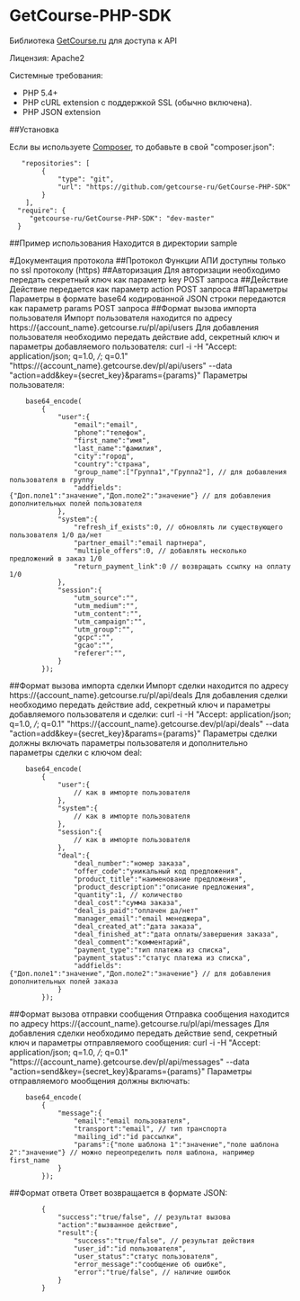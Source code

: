 # GetCourse-PHP-SDK
Библиотека [GetCourse.ru](http://getcourse.ru) для доступа к API

Лицензия: Apache2

Системные требования:

  * PHP 5.4+
  * PHP cURL extension с поддержкой SSL (обычно включена).
  * PHP JSON extension

##Установка

Если вы используете [Composer](http://getcomposer.org/), то добавьте в свой "composer.json":

```
   "repositories": [
        {
            "type": "git",
            "url": "https://github.com/getcourse-ru/GetCourse-PHP-SDK"
        }
    ],
  "require": {
     "getcourse-ru/GetCourse-PHP-SDK": "dev-master"
  }
```
##Пример использования
Находится в директории sample

#Документация протокола
##Протокол
Функции АПИ доступны только по ssl протоколу (https)
##Авторизация
Для авторизации необходимо передать секретный ключ как параметр key POST запроса
##Действие
Действие передается как параметр action POST запроса
##Параметры
Параметры в формате base64 кодированной JSON строки передаются как параметр params POST запроса
##Формат вызова импорта пользователя
Импорт пользователя находится по адресу https://{account_name}.getcourse.ru/pl/api/users
Для добавления пользователя необходимо передать действие add, секретный ключ и параметры добавляемого пользователя:
curl -i -H "Accept: application/json; q=1.0, */*; q=0.1" "https://{account_name}.getcourse.dev/pl/api/users" --data "action=add&key={secret_key}&params={params}"
Параметры пользователя:

		base64_encode(
			{
				"user":{
					"email":"email",
					"phone":"телефон",
					"first_name":"имя",
					"last_name":"фамилия",
					"city":"город",
					"country":"страна",
					"group_name":["Группа1","Группа2"], // для добавления пользователя в группу
					"addfields":{"Доп.поле1":"значение","Доп.поле2":"значение"} // для добавления дополнительных полей пользователя
				},
				"system":{
					"refresh_if_exists":0, // обновлять ли существующего пользователя 1/0 да/нет
					"partner_email":"email партнера",
					"multiple_offers":0, // добавлять несколько предложений в заказ 1/0
					"return_payment_link":0 // возвращать ссылку на оплату 1/0
				},
				"session":{
					"utm_source":"",
					"utm_medium":"",
					"utm_content":"",
					"utm_campaign":"",
					"utm_group":"",
					"gcpc":"",
					"gcao":"",
					"referer":"",
				}
			});
			

##Формат вызова импорта сделки
Импорт сделки находится по адресу https://{account_name}.getcourse.ru/pl/api/deals
Для добавления сделки необходимо передать действие add, секретный ключ и параметры добавляемого пользователя и сделки:
curl -i -H "Accept: application/json; q=1.0, */*; q=0.1" "https://{account_name}.getcourse.dev/pl/api/deals" --data "action=add&key={secret_key}&params={params}"
Параметры сделки должны включать параметры пользователя и дополнительно параметры сделки с ключом deal:

		base64_encode(
			{
				"user":{
					// как в импорте пользователя
				},
				"system":{
					// как в импорте пользователя
				},
				"session":{
					// как в импорте пользователя
				},
				"deal":{
					"deal_number":"номер заказа",
					"offer_code":"уникальный код предложения",
					"product_title":"наименование предложения",
					"product_description":"описание предложения",
					"quantity":1, // количество
					"deal_cost":"сумма заказа",
					"deal_is_paid":"оплачен да/нет"
					"manager_email":"email менеджера",
					"deal_created_at":"дата заказа",
					"deal_finished_at":"дата оплаты/завершения заказа",
					"deal_comment":"комментарий",
					"payment_type":"тип платежа из списка",
					"payment_status":"статус платежа из списка",
					"addfields":{"Доп.поле1":"значение","Доп.поле2":"значение"} // для добавления дополнительных полей заказа
				}
			});
			
##Формат вызова отправки сообщения
Отправка сообщения находится по адресу https://{account_name}.getcourse.ru/pl/api/messages
Для добавления сделки необходимо передать действие send, секретный ключ и параметры отправляемого сообщения:
curl -i -H "Accept: application/json; q=1.0, */*; q=0.1" "https://{account_name}.getcourse.dev/pl/api/messages" --data "action=send&key={secret_key}&params={params}"
Параметры отправляемого мообщения должны включать:

		base64_encode(
			{
				"message":{
					"email":"email пользователя",
					"transport":"email", // тип транспорта
					"mailing_id":"id рассылки",
					"params":{"поле шаблона 1":"значение","поле шаблона 2":"значение"} // можно переопределить поля шаблона, например first_name
				}
			});
		
##Формат ответа
Ответ возвращается в формате JSON:

			{
				"success":"true/false", // результат вызова
				"action":"вызванное действие",
				"result":{
					"success":"true/false", // результат действия
					"user_id":"id пользователя",
					"user_status":"статус пользователя",
					"error_message":"сообщение об ошибке",
					"error":"true/false", // наличие ошибок
				}
			}
			


